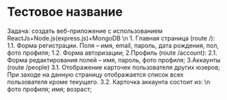 ﻿# Тестовое название
 Задача: создать веб-приложение с использованием 	 	 	       					   ReactJs+Node.js(express.js)+MongoDB
\n 1. Главная страница (route /):
  1.1. Форма регистрации. Поля – имя, email, пароль, дата рождения, пол, фото 	 		       профиля;
  1.2. Форма авторизации;
2.Профиль (route /account):
  2.1. Форма редактирования полей – имя, пароль, фото профиля;
	3.Аккаунты (route /people)
	3.1. Отображение карточек пользователя других юзеров;
При заходе на данную страницу отображается список всех пользователя кроме текущего.
	3.2. Карточка аккаунта состоит из: 
      \n фото профиля;
      имя;
      возраст;

